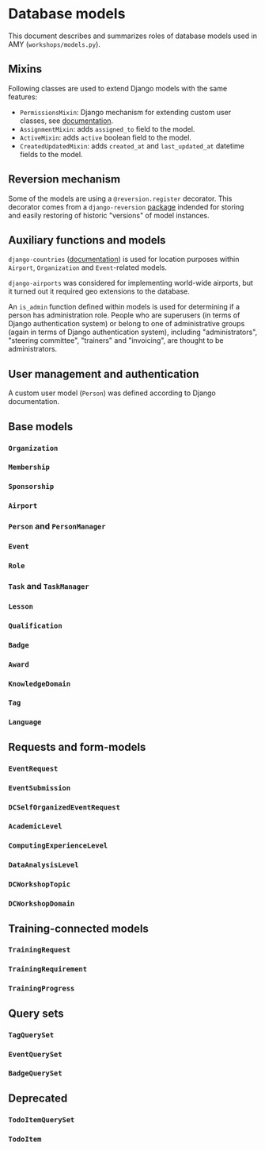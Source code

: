 # Database models

This document describes and summarizes roles of database models used in AMY
(`workshops/models.py`).

## Mixins

Following classes are used to extend Django models with the same features:

* `PermissionsMixin`: Django mechanism for extending custom user classes,
see [documentation](https://docs.djangoproject.com/en/2.2/topics/auth/customizing/#custom-users-and-permissions).
* `AssignmentMixin`: adds `assigned_to` field to the model.
* `ActiveMixin`: adds `active` boolean field to the model.
* `CreatedUpdatedMixin`: adds `created_at` and `last_updated_at` datetime
fields to the model.

## Reversion mechanism

Some of the models are using a `@reversion.register` decorator. This
decorator comes from a `django-reversion`
[package](https://django-reversion.readthedocs.io/en/stable/) indended for
storing and easily restoring of historic "versions" of model instances.

## Auxiliary functions and models

`django-countries`
([documentation](https://pypi.python.org/pypi/django-countries)) is used for
location purposes within `Airport`, `Organization` and
`Event`-related models.

`django-airports` was considered for implementing world-wide airports, but it turned out it required geo extensions to the database.

An `is_admin` function defined within models is used for determining if
a person has administration role. People who are superusers (in terms of
Django authentication system) or belong to one of administrative groups
(again in terms of Django authentication system), including
"administrators", "steering committee", "trainers" and "invoicing", are
thought to be administrators.

## User management and authentication

A custom user model (`Person`) was defined according to Django documentation.


## Base models

### `Organization`
### `Membership`
### `Sponsorship`
### `Airport`
### `Person` and `PersonManager`
### `Event`
### `Role`
### `Task` and `TaskManager`
### `Lesson`
### `Qualification`
### `Badge`
### `Award`
### `KnowledgeDomain`
### `Tag`
### `Language`

## Requests and form-models
### `EventRequest`
### `EventSubmission`
### `DCSelfOrganizedEventRequest`
### `AcademicLevel`
### `ComputingExperienceLevel`
### `DataAnalysisLevel`
### `DCWorkshopTopic`
### `DCWorkshopDomain`

## Training-connected models
### `TrainingRequest`
### `TrainingRequirement`
### `TrainingProgress`

## Query sets
### `TagQuerySet`
### `EventQuerySet`
### `BadgeQuerySet`

## Deprecated
### `TodoItemQuerySet`
### `TodoItem`
